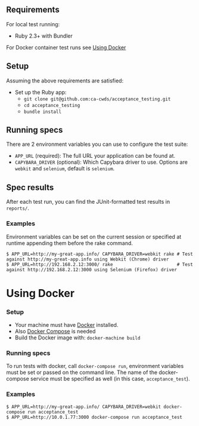 ## Requirements
For local test running:
- Ruby 2.3+ with Bundler 

For Docker container test runs see [Using Docker](#using-docker)
## Setup
Assuming the above requirements are satisfied:

- Set up the Ruby app:
  - `git clone git@github.com:ca-cwds/acceptance_testing.git`
  - `cd acceptance_testing`
  - `bundle install`

## Running specs

There are 2 environment variables you can use to configure the test suite:
- `APP_URL` (required): The full URL your application can be found at.
- `CAPYBARA_DRIVER` (optional): Which Capybara driver to use. Options are `webkit` and `selenium`, default is `selenium`.

## Spec results

After each test run, you can find the JUnit-formatted test results in `reports/`.

### Examples

Environment variables can be set on the current session or specified at runtime appending them before the rake command.

```
$ APP_URL=http://my-great-app.info/ CAPYBARA_DRIVER=webkit rake # Test against http://my-great-app.info using Webkit (Chrome) driver
$ APP_URL=http://192.168.2.12:3000/ rake                        # Test against http://192.168.2.12:3000 using Selenium (Firefox) driver
```

# Using Docker

### Setup
- Your machine must have [Docker](https://docs.docker.com/engine/installation/) installed.
- Also [Docker Compose](https://docs.docker.com/compose/) is needed
- Build the Docker image with: `docker-machine build`

### Running specs
To run tests with docker, call `docker-compose run`, environment variables must be set or passed on the command line.
The name of the docker-compose service must be specified as well (in this case, `acceptance_test`). 

### Examples
```
$ APP_URL=http://my-great-app.info/ CAPYBARA_DRIVER=webkit docker-compose run acceptance_test
$ APP_URL=http://10.0.1.77:3000 docker-compose run acceptance_test
```
